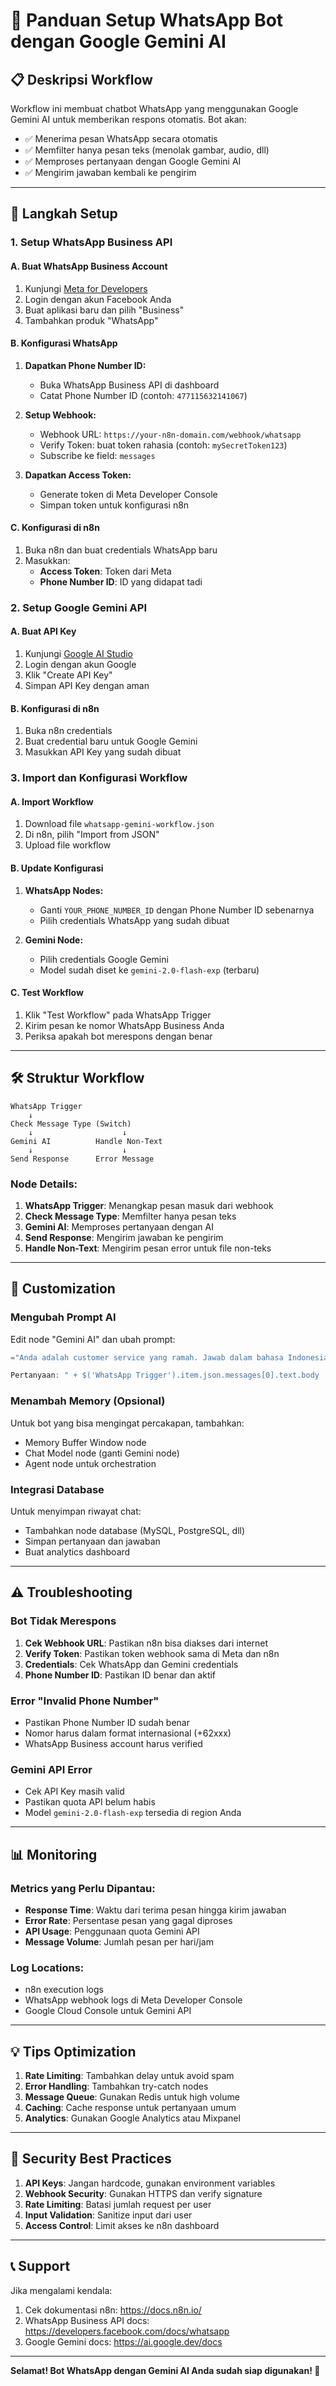 # 🤖 Panduan Setup WhatsApp Bot dengan Google Gemini AI

## 📋 Deskripsi Workflow

Workflow ini membuat chatbot WhatsApp yang menggunakan Google Gemini AI untuk memberikan respons otomatis. Bot akan:

- ✅ Menerima pesan WhatsApp secara otomatis
- ✅ Memfilter hanya pesan teks (menolak gambar, audio, dll)
- ✅ Memproses pertanyaan dengan Google Gemini AI
- ✅ Mengirim jawaban kembali ke pengirim

---

## 🚀 Langkah Setup

### 1. Setup WhatsApp Business API

#### A. Buat WhatsApp Business Account
1. Kunjungi [Meta for Developers](https://developers.facebook.com/)
2. Login dengan akun Facebook Anda
3. Buat aplikasi baru dan pilih "Business"
4. Tambahkan produk "WhatsApp"

#### B. Konfigurasi WhatsApp
1. **Dapatkan Phone Number ID:**
   - Buka WhatsApp Business API di dashboard
   - Catat Phone Number ID (contoh: `477115632141067`)

2. **Setup Webhook:**
   - Webhook URL: `https://your-n8n-domain.com/webhook/whatsapp`
   - Verify Token: buat token rahasia (contoh: `mySecretToken123`)
   - Subscribe ke field: `messages`

3. **Dapatkan Access Token:**
   - Generate token di Meta Developer Console
   - Simpan token untuk konfigurasi n8n

#### C. Konfigurasi di n8n
1. Buka n8n dan buat credentials WhatsApp baru
2. Masukkan:
   - **Access Token**: Token dari Meta
   - **Phone Number ID**: ID yang didapat tadi

### 2. Setup Google Gemini API

#### A. Buat API Key
1. Kunjungi [Google AI Studio](https://ai.google.dev/)
2. Login dengan akun Google
3. Klik "Create API Key"
4. Simpan API Key dengan aman

#### B. Konfigurasi di n8n
1. Buka n8n credentials
2. Buat credential baru untuk Google Gemini
3. Masukkan API Key yang sudah dibuat

### 3. Import dan Konfigurasi Workflow

#### A. Import Workflow
1. Download file `whatsapp-gemini-workflow.json`
2. Di n8n, pilih "Import from JSON"
3. Upload file workflow

#### B. Update Konfigurasi
1. **WhatsApp Nodes:**
   - Ganti `YOUR_PHONE_NUMBER_ID` dengan Phone Number ID sebenarnya
   - Pilih credentials WhatsApp yang sudah dibuat

2. **Gemini Node:**
   - Pilih credentials Google Gemini
   - Model sudah diset ke `gemini-2.0-flash-exp` (terbaru)

#### C. Test Workflow
1. Klik "Test Workflow" pada WhatsApp Trigger
2. Kirim pesan ke nomor WhatsApp Business Anda
3. Periksa apakah bot merespons dengan benar

---

## 🛠️ Struktur Workflow

```
WhatsApp Trigger
    ↓
Check Message Type (Switch)
    ↓                    ↓
Gemini AI          Handle Non-Text
    ↓                    ↓
Send Response      Error Message
```

### Node Details:

1. **WhatsApp Trigger**: Menangkap pesan masuk dari webhook
2. **Check Message Type**: Memfilter hanya pesan teks
3. **Gemini AI**: Memproses pertanyaan dengan AI
4. **Send Response**: Mengirim jawaban ke pengirim
5. **Handle Non-Text**: Mengirim pesan error untuk file non-teks

---

## 🎯 Customization

### Mengubah Prompt AI
Edit node "Gemini AI" dan ubah prompt:
```javascript
="Anda adalah customer service yang ramah. Jawab dalam bahasa Indonesia.

Pertanyaan: " + $('WhatsApp Trigger').item.json.messages[0].text.body
```

### Menambah Memory (Opsional)
Untuk bot yang bisa mengingat percakapan, tambahkan:
- Memory Buffer Window node
- Chat Model node (ganti Gemini node)
- Agent node untuk orchestration

### Integrasi Database
Untuk menyimpan riwayat chat:
- Tambahkan node database (MySQL, PostgreSQL, dll)
- Simpan pertanyaan dan jawaban
- Buat analytics dashboard

---

## ⚠️ Troubleshooting

### Bot Tidak Merespons
1. **Cek Webhook URL**: Pastikan n8n bisa diakses dari internet
2. **Verify Token**: Pastikan token webhook sama di Meta dan n8n
3. **Credentials**: Cek WhatsApp dan Gemini credentials
4. **Phone Number ID**: Pastikan ID benar dan aktif

### Error "Invalid Phone Number"
- Pastikan Phone Number ID sudah benar
- Nomor harus dalam format internasional (+62xxx)
- WhatsApp Business account harus verified

### Gemini API Error
- Cek API Key masih valid
- Pastikan quota API belum habis
- Model `gemini-2.0-flash-exp` tersedia di region Anda

---

## 📊 Monitoring

### Metrics yang Perlu Dipantau:
- **Response Time**: Waktu dari terima pesan hingga kirim jawaban
- **Error Rate**: Persentase pesan yang gagal diproses
- **API Usage**: Penggunaan quota Gemini API
- **Message Volume**: Jumlah pesan per hari/jam

### Log Locations:
- n8n execution logs
- WhatsApp webhook logs di Meta Developer Console
- Google Cloud Console untuk Gemini API

---

## 💡 Tips Optimization

1. **Rate Limiting**: Tambahkan delay untuk avoid spam
2. **Error Handling**: Tambahkan try-catch nodes
3. **Message Queue**: Gunakan Redis untuk high volume
4. **Caching**: Cache response untuk pertanyaan umum
5. **Analytics**: Gunakan Google Analytics atau Mixpanel

---

## 🔐 Security Best Practices

1. **API Keys**: Jangan hardcode, gunakan environment variables
2. **Webhook Security**: Gunakan HTTPS dan verify signature
3. **Rate Limiting**: Batasi jumlah request per user
4. **Input Validation**: Sanitize input dari user
5. **Access Control**: Limit akses ke n8n dashboard

---

## 📞 Support

Jika mengalami kendala:
1. Cek dokumentasi n8n: https://docs.n8n.io/
2. WhatsApp Business API docs: https://developers.facebook.com/docs/whatsapp
3. Google Gemini docs: https://ai.google.dev/docs

---

**Selamat! Bot WhatsApp dengan Gemini AI Anda sudah siap digunakan! 🎉**
